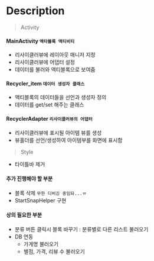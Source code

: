# Description

>Activity 
#### MainActivity `액타블록 액티비티` 
- 리사이클러뷰에 레이아웃 매니저 지정 
- 리사이클러뷰에 어댑터 설정 
- 데이터를 불러와 액티블록으로 보여줌 


#### Recycler_item `데이터 생성자 클래스` 
- 액티블록의 데이터들을 선언과 생성자 정의 
- 데이터를 get/set 해주는 클래스 


#### RecyclerAdapter `리사이클러뷰의 어댑터` 
- 리사이클러뷰에 표시될 아이템 뷰를 생성 
- 뷰홀더를 선언/생성하여 아이템부를 화면에 표시함 

>StyIe 
- 타이틀바 제거 

#### 추가 진행해야 할 부분 
* 블록 삭제 `무한 디버깅 중임돠...ㅠ`
* StartSnapHelper 구현

#### 상의 필요한 부분
- 분류 버튼 클릭시 블록 바꾸기 : 분류별로 다른 리스트 불러오기
- DB 연동 
  - 가게명 불러오기
  - 별점, 가격, 리뷰 수 불러오기
